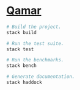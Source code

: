 # [Qamar][]

``` sh
# Build the project.
stack build

# Run the test suite.
stack test

# Run the benchmarks.
stack bench

# Generate documentation.
stack haddock
```

[Qamar]: https://github.com/kleidukos/Qamar
